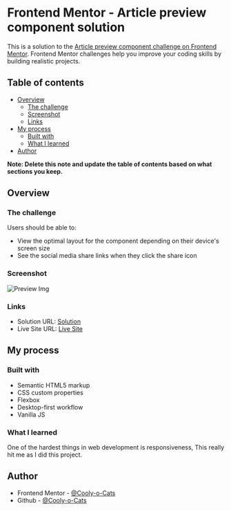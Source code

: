 # Frontend Mentor - Article preview component solution

This is a solution to the [Article preview component challenge on Frontend Mentor](https://www.frontendmentor.io/challenges/article-preview-component-dYBN_pYFT). Frontend Mentor challenges help you improve your coding skills by building realistic projects. 

## Table of contents

- [Overview](#overview)
  - [The challenge](#the-challenge)
  - [Screenshot](#screenshot)
  - [Links](#links)
- [My process](#my-process)
  - [Built with](#built-with)
  - [What I learned](#what-i-learned)
- [Author](#author)

**Note: Delete this note and update the table of contents based on what sections you keep.**

## Overview

### The challenge

Users should be able to:

- View the optimal layout for the component depending on their device's screen size
- See the social media share links when they click the share icon

### Screenshot

![Preview Img](https://imgur.com/gTmHtB9.png)

### Links

- Solution URL: [Solution](https://www.frontendmentor.io/solutions/article-preview-using-flexbox-and-vanilla-js-hlnlj5pmH)
- Live Site URL: [Live Site](https://cooly-o-cats.github.io/Article-Preview/)

## My process

### Built with

- Semantic HTML5 markup
- CSS custom properties
- Flexbox
- Desktop-first workflow
- Vanilla JS

### What I learned

One of the hardest things in web development is responsiveness, This really hit me as I did this project.

## Author

- Frontend Mentor - [@Cooly-o-Cats](https://www.frontendmentor.io/profile/Cooly-o-Cats)
- Github - [@Cooly-o-Cats](https://github.com/Cooly-o-Cats)
